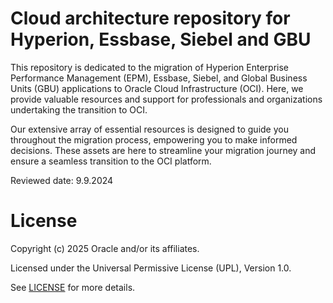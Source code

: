 # Cloud architecture repository for Hyperion, Essbase, Siebel and GBU

This repository is dedicated to the migration of Hyperion Enterprise Performance Management (EPM), Essbase, Siebel, and Global Business Units (GBU) applications to Oracle Cloud Infrastructure (OCI). Here, we provide valuable resources and support for professionals and organizations undertaking the transition to OCI.

Our extensive array of essential resources is designed to guide you throughout the migration process, empowering you to make informed decisions. These assets are here to streamline your migration journey and ensure a seamless transition to the OCI platform.

Reviewed date: 9.9.2024

# License

Copyright (c) 2025 Oracle and/or its affiliates.

Licensed under the Universal Permissive License (UPL), Version 1.0.

See [LICENSE](https://github.com/oracle-devrel/technology-engineering/blob/main/LICENSE) for more details.
